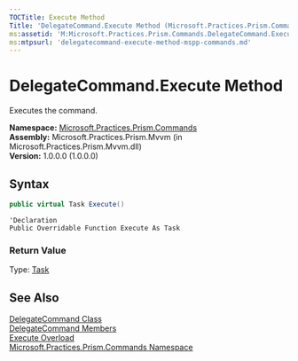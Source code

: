 ```yaml
---
TOCTitle: Execute Method
Title: 'DelegateCommand.Execute Method (Microsoft.Practices.Prism.Commands)'
ms:assetid: 'M:Microsoft.Practices.Prism.Commands.DelegateCommand.Execute'
ms:mtpsurl: 'delegatecommand-execute-method-mspp-commands.md'
---
```


# DelegateCommand.Execute Method

Executes the command.

**Namespace:** [Microsoft.Practices.Prism.Commands](/patterns-practices/reference/mspp-commands-namespace)  
**Assembly:** Microsoft.Practices.Prism.Mvvm (in Microsoft.Practices.Prism.Mvvm.dll)  
**Version:** 1.0.0.0 (1.0.0.0)

## Syntax
```C#
public virtual Task Execute()
```

```VB
'Declaration
Public Overridable Function Execute As Task
```

### Return Value

Type: [Task](http://msdn.microsoft.com/en-us/library/dd235678)

## See Also

[DelegateCommand Class](/patterns-practices/reference/delegatecommand-class-mspp-commands)  
[DelegateCommand Members](/patterns-practices/reference/delegatecommand-members-mspp-commands)  
[Execute Overload](/patterns-practices/reference/execute-mthd)  
[Microsoft.Practices.Prism.Commands Namespace](/patterns-practices/reference/mspp-commands-namespace)  